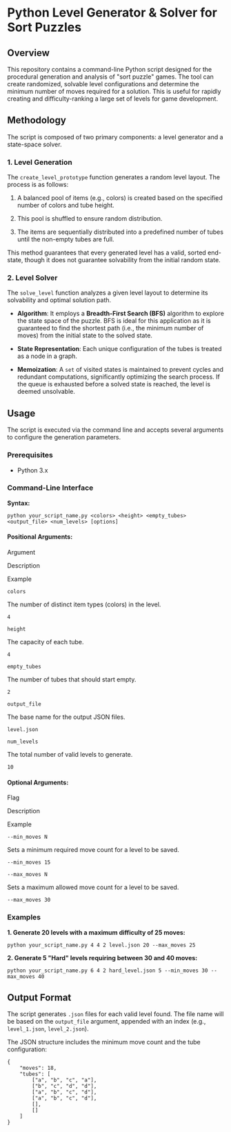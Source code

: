 # Python Level Generator & Solver for Sort Puzzles

## Overview

This repository contains a command-line Python script designed for the procedural generation and analysis of "sort puzzle" games. The tool can create randomized, solvable level configurations and determine the minimum number of moves required for a solution. This is useful for rapidly creating and difficulty-ranking a large set of levels for game development.

## Methodology

The script is composed of two primary components: a level generator and a state-space solver.

### 1\. Level Generation

The `create_level_prototype` function generates a random level layout. The process is as follows:

1.  A balanced pool of items (e.g., colors) is created based on the specified number of colors and tube height.
    
2.  This pool is shuffled to ensure random distribution.
    
3.  The items are sequentially distributed into a predefined number of tubes until the non-empty tubes are full.
    

This method guarantees that every generated level has a valid, sorted end-state, though it does not guarantee solvability from the initial random state.

### 2\. Level Solver

The `solve_level` function analyzes a given level layout to determine its solvability and optimal solution path.

-   **Algorithm**: It employs a **Breadth-First Search (BFS)** algorithm to explore the state space of the puzzle. BFS is ideal for this application as it is guaranteed to find the shortest path (i.e., the minimum number of moves) from the initial state to the solved state.
    
-   **State Representation**: Each unique configuration of the tubes is treated as a node in a graph.
    
-   **Memoization**: A `set` of visited states is maintained to prevent cycles and redundant computations, significantly optimizing the search process. If the queue is exhausted before a solved state is reached, the level is deemed unsolvable.
    

## Usage

The script is executed via the command line and accepts several arguments to configure the generation parameters.

### Prerequisites

-   Python 3.x
    

### Command-Line Interface

**Syntax:**

    python your_script_name.py <colors> <height> <empty_tubes> <output_file> <num_levels> [options]
    

#### Positional Arguments:

Argument

Description

Example

`colors`

The number of distinct item types (colors) in the level.

`4`

`height`

The capacity of each tube.

`4`

`empty_tubes`

The number of tubes that should start empty.

`2`

`output_file`

The base name for the output JSON files.

`level.json`

`num_levels`

The total number of valid levels to generate.

`10`

#### Optional Arguments:

Flag

Description

Example

`--min_moves N`

Sets a minimum required move count for a level to be saved.

`--min_moves 15`

`--max_moves N`

Sets a maximum allowed move count for a level to be saved.

`--max_moves 30`

### Examples

**1\. Generate 20 levels with a maximum difficulty of 25 moves:**

    python your_script_name.py 4 4 2 level.json 20 --max_moves 25
    

**2\. Generate 5 "Hard" levels requiring between 30 and 40 moves:**

    python your_script_name.py 6 4 2 hard_level.json 5 --min_moves 30 --max_moves 40
    

## Output Format

The script generates `.json` files for each valid level found. The file name will be based on the `output_file` argument, appended with an index (e.g., `level_1.json`, `level_2.json`).

The JSON structure includes the minimum move count and the tube configuration:

    {
        "moves": 18,
        "tubes": [
            ["a", "b", "c", "a"],
            ["b", "c", "d", "d"],
            ["a", "b", "c", "d"],
            ["a", "b", "c", "d"],
            [],
            []
        ]
    }

